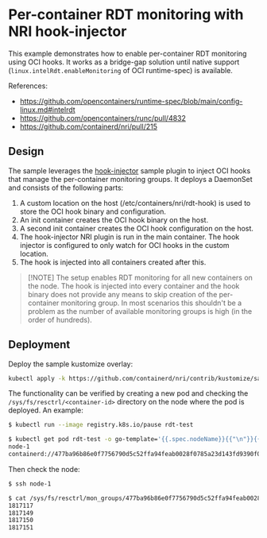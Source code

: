 # Per-container RDT monitoring with NRI hook-injector

This example demonstrates how to enable per-container RDT monitoring using OCI
hooks. It works as a bridge-gap solution until native support
(`linux.intelRdt.enableMonitoring` of OCI runtime-spec) is available.

References:

- https://github.com/opencontainers/runtime-spec/blob/main/config-linux.md#intelrdt
- https://github.com/opencontainers/runc/pull/4832
- https://github.com/containerd/nri/pull/215

## Design

The sample leverages the [hook-injector](../../../../plugins/hook-injector)
sample plugin to inject OCI hooks that manage the per-container monitoring
groups. It deploys a DaemonSet and consists of the following parts:

1. A custom location on the host (/etc/containers/nri/rdt-hook) is used to
   store the OCI hook binary and configuration.
2. An init container creates the OCI hook binary on the host.
3. A second init container creates the OCI hook configuration on the host.
4. The hook-injector NRI plugin is run in the main container. The hook injector
   is configured to only watch for OCI hooks in the custom location.
5. The hook is injected into all containers created after this.

> [!NOTE] The setup enables RDT monitoring for all new containers on the node.
> The hook is injected into every container and the hook binary does not
> provide any means to skip creation of the per-container monitoring group. In
> most scenarios this shouldn't be a problem as the number of available
> monitoring groups is high (in the order of hundreds).

## Deployment

Deploy the sample kustomize overlay:

```bash
kubectl apply -k https://github.com/containerd/nri/contrib/kustomize/samples/rdt-monitoring
```

The functionality can be verified by creating a new pod and checking the
`/sys/fs/resctrl/<container-id>` directory on the node where the pod is
deployed. An example:

```bash
$ kubectl run --image registry.k8s.io/pause rdt-test

$ kubectl get pod rdt-test -o go-template='{{.spec.nodeName}}{{"\n"}}{{(index .status.containerStatuses 0).containerID}}{{"\n"}}'
node-1
containerd://477ba96b86e0f7756790d5c52ffa94feab0028f0785a23d143fd9390f09e35f6
```

Then check the node:

```bash
$ ssh node-1

$ cat /sys/fs/resctrl/mon_groups/477ba96b86e0f7756790d5c52ffa94feab0028f0785a23d143fd9390f09e35f6/tasks
1817117
1817149
1817150
1817151
```

